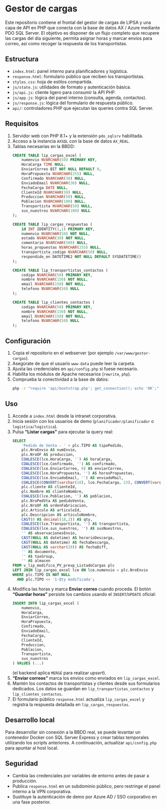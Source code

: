 # Gestor de cargas

Este repositorio contiene el frontal del gestor de cargas de LIPSA y una capa de
API en PHP que conecta con la base de datos AX / Azure mediante PDO SQL Server.
El objetivo es disponer de un flujo completo que recupere las cargas del día
siguiente, permita asignar horas y marcar envíos para correo, así como recoger la
respuesta de los transportistas.

## Estructura

- `index.html`: panel interno para planificadores y logística.
- `response.html`: formulario público que reciben los transportistas.
- `styles.css`: hoja de estilos compartida.
- `js/state.js`: utilidades de formato y autenticación básica.
- `js/api.js`: cliente ligero para consumir la API PHP.
- `js/app.js`: lógica del panel interno (consulta, agenda, contactos).
- `js/response.js`: lógica del formulario de respuesta público.
- `api/`: controladores PHP que ejecutan las queries contra SQL Server.

## Requisitos

1. Servidor web con PHP 8.1+ y la extensión `pdo_sqlsrv` habilitada.
2. Acceso a la instancia `AXSQL` con la base de datos `AX_REAL`.
3. Tablas necesarias en la BBDD:
   ```sql
   CREATE TABLE lip_cargas_excel (
       numenvio NVARCHAR(50) PRIMARY KEY,
       HoraCarga TIME NULL,
       EnviarCorreo BIT NOT NULL DEFAULT 0,
       HoraPropuesta NVARCHAR(255) NULL,
       Confirmado NVARCHAR(30) NULL,
       EnviadoEmail NVARCHAR(30) NULL,
       FechaCarga DATE NULL,
       ClienteId NVARCHAR(50) NULL,
       Produccion NVARCHAR(50) NULL,
       Poblacion NVARCHAR(100) NULL,
       Transportista NVARCHAR(50) NULL,
       sus_nuestros NVARCHAR(100) NULL
   );

   CREATE TABLE lip_cargas_respuestas (
       id INT IDENTITY(1,1) PRIMARY KEY,
       numenvio NVARCHAR(50) NOT NULL,
       estado NVARCHAR(30) NOT NULL,
       comentario NVARCHAR(500) NULL,
       horas_propuestas NVARCHAR(255) NULL,
       transportista_codigo NVARCHAR(50) NULL,
       respondido_en DATETIME2 NOT NULL DEFAULT SYSDATETIME()
   );

   CREATE TABLE lip_transportistas_contactos (
       codigo NVARCHAR(50) PRIMARY KEY,
       nombre NVARCHAR(150) NOT NULL,
       email NVARCHAR(150) NOT NULL,
       telefono NVARCHAR(50) NULL
   );

   CREATE TABLE lip_clientes_contactos (
       codigo NVARCHAR(50) PRIMARY KEY,
       nombre NVARCHAR(150) NOT NULL,
       email NVARCHAR(150) NOT NULL,
       telefono NVARCHAR(50) NULL
   );
   ```

## Configuración

1. Copia el repositorio en el webserver (por ejemplo `/var/www/gestor-cargas`).
2. Asegúrate de que el usuario `www-data` puede leer la carpeta.
3. Ajusta las credenciales en `api/config.php` si fuese necesario.
4. Habilita los módulos de Apache necesarios (`rewrite`, `php`).
5. Comprueba la conectividad a la base de datos:
   ```bash
   php -r "require 'api/bootstrap.php'; get_connection(); echo 'OK';"
   ```

## Uso

1. Accede a `index.html` desde la intranet corporativa.
2. Inicia sesión con los usuarios de demo (`planificador/planificador` o
   `logistica/logistica`).
3. Pulsa **“Listar cargas”** para ejecutar la query real:
   ```sql
   SELECT
       'Pedido de Venta - ' + plc.TIPO AS tipoPedido,
       plc.NroEnvio AS numEnvio,
       plc.NroOF AS produccion,
       COALESCE(lce.HoraCarga, '') AS horaCarga,
       COALESCE(lce.Confirmado, '') AS confirmado,
       COALESCE(lce.EnviarCorreo, 0) AS enviarCorreo,
       COALESCE(lce.HoraPropuesta, '') AS horasPropuestas,
       COALESCE(lce.EnviadoEmail, '') AS enviadoMail,
       COALESCE(CONVERT(varchar(10), lce.FechaCarga, 23), CONVERT(varchar(10), plc.Fecha_Ayer, 23)) AS fechaCarga,
       plc.cliente AS clienteId,
       plc.Nombre AS clienteNombre,
       COALESCE(lce.Poblacion, '') AS poblacion,
       plc.NroPedVta AS pedidoVenta,
       plc.NroOF AS ordenFabricacion,
       plc.Articulo AS articuloId,
       plc.Descripcion AS articuloNombre,
       CAST(0 AS decimal(18,2)) AS qty,
       COALESCE(lce.Transportista, '') AS transportista,
       COALESCE(lce.sus_nuestros, '') AS susNuestros,
       '' AS observacionesEnvio,
       CAST(NULL AS datetime) AS horarioDescarga,
       CAST(NULL AS datetime) AS fechaDescarga,
       CAST(NULL AS varchar(20)) AS fechaDiff,
       '' AS documento,
       '' AS taxGroup,
       '' AS almacen
   FROM v_lip_modifica_PV_prevp_ListadoCargas plc
   LEFT JOIN lip_cargas_excel lce ON lce.numenvio = plc.NroEnvio
   WHERE plc.TIPO IS NOT NULL
     AND plc.TIPO <> '1-Qty modificada';
   ```
4. Modifica las horas y marca **Enviar correo** cuando proceda. El botón
   **“Guardar horas”** persiste los cambios usando el `INSERT`/`UPDATE` oficial:
   ```sql
   INSERT INTO lip_cargas_excel (
       numenvio,
       HoraCarga,
       EnviarCorreo,
       HoraPropuesta,
       Confirmado,
       EnviadoEmail,
       FechaCarga,
       ClienteId,
       Produccion,
       Poblacion,
       Transportista,
       sus_nuestros
   ) VALUES (...)
   ```
   (el backend aplica `MERGE` para realizar *upsert*).
5. **“Enviar correos”** marca los envíos como enviados en `lip_cargas_excel`.
6. Mantén los contactos de transportistas y clientes desde sus formularios
   dedicados. Los datos se guardan en `lip_transportistas_contactos` y
   `lip_clientes_contactos`.
7. El formulario público `response.html` actualiza `lip_cargas_excel` y registra
   la respuesta detallada en `lip_cargas_respuestas`.

## Desarrollo local

Para desarrollar sin conexión a la BBDD real, se puede levantar un contenedor
Docker con SQL Server Express y crear tablas temporales utilizando los scripts
anteriores. A continuación, actualizar `api/config.php` para apuntar al host
local.

## Seguridad

- Cambia las credenciales por variables de entorno antes de pasar a producción.
- Publica `response.html` en un subdominio público, pero restringe el panel
  interno a la VPN corporativa.
- Sustituye la autenticación de demo por Azure AD / SSO corporativo en una fase
  posterior.
